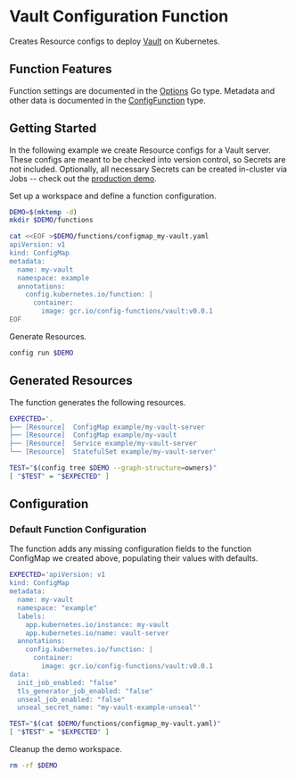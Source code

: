 [vault]: https://www.vaultproject.io/
[ConfigFunction]: https://pkg.go.dev/github.com/bzub/config-functions/vault?tab=doc#ConfigFunction
[Options]: https://pkg.go.dev/github.com/bzub/config-functions/vault?tab=doc#Options

# Vault Configuration Function

Creates Resource configs to deploy [Vault][vault] on Kubernetes.

## Function Features

Function settings are documented in the [Options][Options] Go type. Metadata
and other data is documented in the [ConfigFunction][ConfigFunction] type.

## Getting Started

In the following example we create Resource configs for a Vault server. These
configs are meant to be checked into version control, so Secrets are not
included. Optionally, all necessary Secrets can be created in-cluster via Jobs
-- check out the [production demo](./productionExample.md).

Set up a workspace and define a function configuration.
<!-- @createFunctionConfig @test -->
```sh
DEMO=$(mktemp -d)
mkdir $DEMO/functions

cat <<EOF >$DEMO/functions/configmap_my-vault.yaml
apiVersion: v1
kind: ConfigMap
metadata:
  name: my-vault
  namespace: example
  annotations:
    config.kubernetes.io/function: |
      container:
        image: gcr.io/config-functions/vault:v0.0.1
EOF
```

Generate Resources.
<!-- @generateInitialResources @test -->
```sh
config run $DEMO
```

## Generated Resources

The function generates the following resources.
<!-- @verifyResources @test -->
```sh
EXPECTED='.
├── [Resource]  ConfigMap example/my-vault-server
├── [Resource]  ConfigMap example/my-vault
├── [Resource]  Service example/my-vault-server
└── [Resource]  StatefulSet example/my-vault-server'

TEST="$(config tree $DEMO --graph-structure=owners)"
[ "$TEST" = "$EXPECTED" ]
```

## Configuration

### Default Function Configuration

The function adds any missing configuration fields to the function ConfigMap we
created above, populating their values with defaults.

<!-- @verifyFunctionConfigDefaults @test -->
```sh
EXPECTED='apiVersion: v1
kind: ConfigMap
metadata:
  name: my-vault
  namespace: "example"
  labels:
    app.kubernetes.io/instance: my-vault
    app.kubernetes.io/name: vault-server
  annotations:
    config.kubernetes.io/function: |
      container:
        image: gcr.io/config-functions/vault:v0.0.1
data:
  init_job_enabled: "false"
  tls_generator_job_enabled: "false"
  unseal_job_enabled: "false"
  unseal_secret_name: "my-vault-example-unseal"'

TEST="$(cat $DEMO/functions/configmap_my-vault.yaml)"
[ "$TEST" = "$EXPECTED" ]
```

Cleanup the demo workspace.
<!-- @cleanupWorkspace @test -->
```sh
rm -rf $DEMO
```
